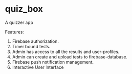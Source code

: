 # quiz_box

A quizzer app

Features:
1. Firebase authorization. 
2. Timer bound tests.
3. Admin has access to all the results and user-profiles. 
4. Admin can create and upload tests to firebase-database.
5. Firebase push notification management. 
6. Interactive User Interface
